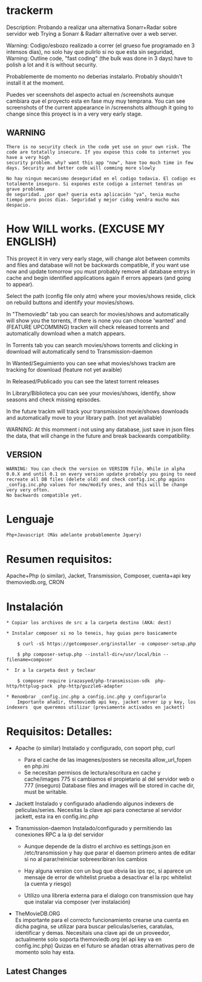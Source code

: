 # trackerm

Description: 
Probando a realizar una alternativa Sonarr+Radar sobre servidor web
Trying a Sonarr & Radarr alternative over a web server.

Warning: Codigo/esbozo realizado a correr (el grueso fue programado  en 3 intensos dias), no solo hay que pulirlo si no que esta sin seguridad, 
Warning: Outline code, "fast coding" (the bulk was done in 3 days) have to polish a lot and it is without security.

Probablemente de momento no deberias instalarlo.
Probably shouldn't install it at the moment.

Puedes ver sceenshots del aspecto actual en /screenshots aunque cambiara que el proyecto esta en fase muy muy temprana.
You can see screenshots of the current appearance in /screenshots although it going to change since this proyect is in a very very early stage.

## WARNING
    There is no security check in the code yet use on your own risk. The code are totatally insecure. If you expose this code to internet you have a very high
    security problem. why? want this app "now", have too much time in few days. Security and better code will comming more slowly

    No hay ningun mecanismo deseguridad en el codigo todavia. El codigo es totalmente inseguro. Si expones este codigo a internet tendras un grave problema
    de seguridad. ¿por que? queria esta aplicación "ya", tenia mucho tiempo pero pocos dias. Seguridad y mejor cidog vendra mucho mas despacio.

# How WILL works. (EXCUSE MY ENGLISH)

This proyect it in very very early stage, will change alot between commits and files and database will not be backwards compatible, if you want use
now and update tomorrow you must probably remove all database entrys in cache and begin identified applications again if errors appears (and going to appear).

Select the path (config file only atm) where your movies/shows reside, click on rebuild buttons and identify your movies/shows.

In "Themoviedb" tab you can search for movies/shows and  automatically will show you the torrents, if there is none you can choose 'wanted' and (FEATURE UPCOMMING) 
trackm will check released torrents and automatically download when a match appears. 

In Torrents tab you can search movies/shows torrents and clicking in download will automatically send to Transmission-daemon

In Wanted/Seguimiento you can see what movies/shows trackm are tracking for download (feature not yet avaible)

In Released/Publicado you can see the latest torrent releases

In Library/Biblioteca you can see your movies/shows, identify, show seasons and check missing episodes.

In the future trackm will track your transmission movie/shows downloads and automatically move to your library path. (not yet available)

WARNING: At this momment i not using any database, just save in json files the data, that will change in the future and break backwards compatibility.

## VERSION
    WARNING: You can check the version on VERSION file. While in alpha 0.0.X and until 0.1 on every version update probably you going to need 
    recreate all DB files (delete old) and check config.inc.php agains _config.inc.php values for new/modify ones, and this will be change very very often.
    No backwards compatible yet.

# Lenguaje
    Php+Javascript (Más adelante probablemente Jquery)

# Resumen requisitos:
Apache+Php (o similar), Jacket, Transmission, Composer, cuenta+api key themoviedb.org, CRON

# Instalación
    * Copiar los archivos de src a la carpeta destino (AKA: dest)

    * Instalar composer si no lo teneis, hay guias pero basicamente 

        $ curl -sS https://getcomposer.org/installer -o composer-setup.php

        $ php composer-setup.php --install-dir=/usr/local/bin --filename=composer

    *  Ir a la carpeta dest y teclear

        $ composer require irazasyed/php-transmission-sdk  php-http/httplug-pack  php-http/guzzle6-adapter

    * Renombrar _config.inc.php a config.inc.php y configurarlo
        Importante añadir, themoviedb api key, jacket server ip y key, los indexers  que queremos utilizar (previamente activados en jackett)
# Requisitos: Detalles:

* Apache (o similar)
    Instalado y configurado, con soport php, curl

    * Para el cache de las imagenes/posters se necesita allow_url_fopen en php.ini
    * Se necesitan permisos de lectura/escritura en cache y cache/images 775 si cambiamos el propietario al del servidor web o 777 (inseguro)
      Database files and images will be stored in cache dir, must be writable.
* Jackett
    Instalado y configurado añadiendo algunos indexers de peliculas/series.
    Necesitas la clave api para conectarse al servidor jackett, esta ira en config.inc.php

* Transmission-daemon
    Instalado/configurado y permitiendo las conexiones RPC a la ip del servidor

    * Aunque depende de la distro el archivo es settings.json en /etc/transmission y hay que parar el daemon primero antes de editar si no al parar/reiniciar sobreesribiran los cambios

    * Hay alguna version con un bug que obvia las ips rpc, si aparece un mensaje de error de whitelist prueba a desactivar el la rpc whitelist (a cuenta y riesgo)

    * Utilizo una libreria externa para el dialogo con transmission que hay que instalar via composer (ver instalación) 

* TheMovieDB.ORG    
    Es importante para el correcto funcionamiento crearse una cuenta en dicha pagina, se utilizar para buscar peliculas/series, caratulas, identificar y demas.
    Necesitais una clave api de un proveedor, actualmente solo soporta themoviedb.org (el api key va en config.inc.php)
    Quizas en el futuro se añadan otras alternativas pero de momento solo hay esta.

## Latest Changes
    